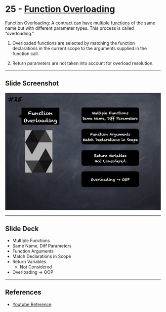 # 25 - [Function Overloading](Function%20Overloading.md)
Function Overloading: A contract can have multiple [functions](Functions.md) of the same name but with different parameter types. This process is called “overloading.”

1. Overloaded functions are selected by matching the function declarations in the current scope to the arguments supplied in the function call.
    
2. Return parameters are not taken into account for overload resolution.

___
## Slide Screenshot
![025.png](../../images/solidity101/025.png)
___
## Slide Deck
- Multiple Functions
- Same Name, Diff Parameters
- Function Arguments
- Match Declarations in Scope
- Return Variables
	- Not Considered
- Overloading -> OOP
___
## References
- [Youtube Reference](https://youtu.be/TCl1IcGl_3I?t=439)


